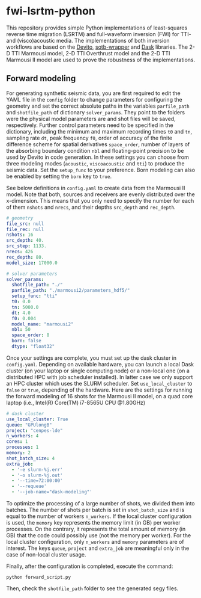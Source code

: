 # fwi-lsrtm-python

This repository provides simple Python implementations of least-squares reverse time migration (LSRTM) and full-waveform inversion (FWI) for TTI- and (visco)acoustic
media. The implementations of both inversion workflows are based on the [Devito](https://www.devitoproject.org/), [sotb-wrapper](https://github.com/ofmla/seiscope_opt_toolbox_w_ctypes) and [Dask](https://dask.org/) libraries. The 2-D TTI Marmousi model, 2-D TTI Overthrust model and 
the 2-D TTI Marmousi II model are used to prove the robustness of the implementations.

## Forward modeling

For generating synthetic seismic data, you are first required to edit the YAML file in the `config` folder to change parameters for configuring the geometry and set the correct absolute paths in the variables `parfile_path` and `shotfile_path` of dictionary `solver_params`. They point to the folders were the physical model parameters are and shot files will be saved, respectively. Further control parameters need to be specified in the dictionary, including the minimum and maximum recording times `t0` and `tn`, sampling rate `dt`, peak frequency `f0`, order of accuracy of the finite difference scheme for spatial derivatives `space_order`, number of layers of the absorbing boundary condition `nbl` and floating-point precision to be used by Devito in code generation. In these settings you can choose from three modeling modes (`acoustic`, `viscoacoustic` and `tti`) to produce the seismic data. Set the `setup_func` to your preference. Born modeling can also be enabled by setting the `born` key to `true`. 

See below definitions in `config.yaml` to create data from the Marmousi II model. Note that both, sources and receivers are evenly distributed over the x-dimension. This means that you only need to specify the number for each of them `nshots` and `nrecs`, and their depths `src_depth` and `rec_depth`. 
``` yaml
# geometry
file_src: null
file_rec: null
nshots: 16 
src_depth: 40.
src_step: 1133.
nrecs: 426
rec_depth: 80.
model_size: 17000.0

# solver parameters
solver_params:
  shotfile_path: "./"
  parfile_path: "./marmousi2/parameters_hdf5/"
  setup_func: "tti"
  t0: 0.0
  tn: 5000.0 
  dt: 4.0
  f0: 0.004 
  model_name: "marmousi2" 
  nbl: 50
  space_order: 8
  born: false
  dtype: "float32"
```
Once your settings are complete, you must set up the dask cluster in `config.yaml`. Depending on available hardware, you can launch a local Dask cluster (on your laptop or single computing node) or a non-local one (on a distributed HPC with job scheduler installed). In latter case we only support an HPC cluster which uses the SLURM scheduler. Set `use_local_cluster` to `false` or `true`, depending of the hardware. Here are the settings for running the forward modeling of 16 shots for the Marmousi II model, on a quad core laptop (i.e., Intel(R) Core(TM) i7-8565U CPU @1.80GHz)

``` yaml
# dask cluster
use_local_cluster: True
queue: "GPUlongB"
project: "cenpes-lde"
n_workers: 4
cores: 1
processes: 1
memory: 2
shot_batch_size: 4
extra_job:
  - '-e slurm-%j.err'
  - '-o slurm-%j.out'
  - '--time=72:00:00'
  - '--requeue'
  - '--job-name="dask-modeling"'
```
To optimize the processing of a large number of shots, we divided them into batches. The number of shots per batch is set in `shot_batch_size` and is equal to the number of workers `n_workers`. If the local cluster configuration is used, the `memory` key represents the memory limit (in GB) per worker processes. On the contrary, it represents the total amount of memory (in GB) that the code could possibly use (not the memory per worker). For the local cluster configuration, only `n_workers` and `memory` parameters are of interest.  The keys `queue`, `project` and `extra_job` are meaningful only in the case of non-local cluster usage.

Finally, after the configuration is completed, execute the command:
```
python forward_script.py
```
Then, check the `shotfile_path` folder to see the generated segy files.
